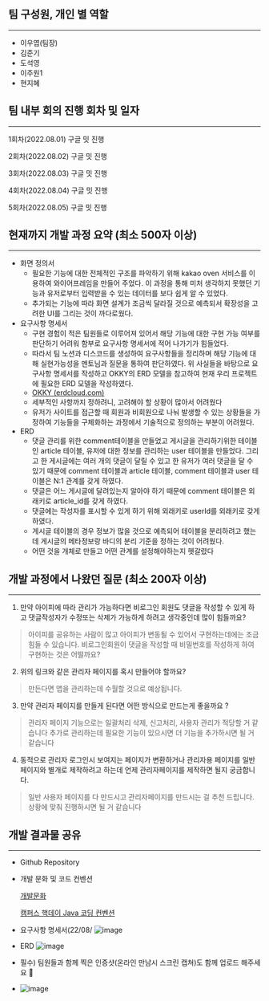 ## 팀 구성원, 개인 별 역할

---

- 이우엽(팀장)
- 김준기
- 도석영
- 이주원1
- 현지혜


## 팀 내부 회의 진행 회차 및 일자

---

1회차(2022.08.01) 구글 밋 진행

2회차(2022.08.02) 구글 밋 진행

3회차(2022.08.03) 구글 밋 진행

4회차(2022.08.04) 구글 밋 진행

5회차(2022.08.05) 구글 밋 진행


## 현재까지 개발 과정 요약 (최소 500자 이상)

---

- 화면 정의서
    - 필요한 기능에 대한 전체적인 구조를 파악하기 위해 kakao oven 서비스를 이용하여 와이어프레임을 만들어 주었다. 이 과정을 통해 미처 생각하지 못했던 기능과 유저로부터 입력받을 수 있는 데이터를 보다 쉽게 알 수 있었다.
    - 추가되는 기능에 따라 화면 설계가 조금씩 달라질 것으로 예측되서 확장성을 고려한 UI를 그리는 것이 까다로웠다.
- 요구사항 명세서
    - 구현 경험이 적은 팀원들로 이루어져 있어서 해당 기능에 대한 구현 가능 여부를 판단하기 어려워 함부로 요구사항 명세서에 적어 나가기가 힘들었다.
    - 따라서 팀 노션과 디스코드를 생성하여 요구사항들을 정리하며 해당 기능에 대해 실현가능성을 멘토님과 질문을 통하여 판단하였다. 위 사실들을 바탕으로 요구사항 명세서를 작성하고 OKKY의 ERD 모델을 참고하여 현재 우리 프로젝트에 필요한 ERD 모델을 작성하였다.
    - [OKKY (erdcloud.com)](https://www.erdcloud.com/d/PK2Ae7d4asTRqHpHx)
    - 세부적인 사항까지 정하려니, 고려해야 할 상황이 많아서 어려웠다
    - 유저가 사이트를 접근할 때 회원과 비회원으로 나눠 발생할 수 있는 상황들을 가정하여
    기능들을 구체화하는 과정에서 기술적으로 정의하는 부분이 어려웠다.
- ERD
    - 댓글 관리를 위한 comment테이블을 만들었고 게시글을 관리하기위한 테이블인 article 테이블, 유저에 대한 정보를 관리하는 user 테이블을 만들었다. 그리고 한 게시글에는 여러 개의 댓글이 달릴 수 있고 한 유저가 여러 댓글을 달 수 있기 때문에 comment 테이블과 article 테이블, comment 테이블과 user 테이블은 N:1 관계를 갖게 하였다.
    - 댓글은 어느 게시글에 달려있는지 알아야 하기 때문에 comment 테이블은 외래키로 article_id를 갖게 하였다.
    - 댓글에는 작성자를 표시할 수 있게 하기 위해 외래키로 userId를 외래키로 갖게 하였다.
    - 게시글 테이블의 경우 정보가 많을 것으로 예측되어 테이블을 분리하려고 했는데 게시글의 메타정보랑 바디의 분리 기준을 정하는 것이 어려웠다.
    - 어떤 것을 개체로 만들고 어떤 관계를 설정해야하는지 헷갈렸다


## 개발 과정에서 나왔던 질문 (최소 200자 이상)

---

1. 만약 아이피에 따라 관리가 가능하다면 비로그인 회원도 댓글을 작성할 수 있게 하고 댓글작성자가 수정또는 삭제가 가능하게 하려고 생각중인데 많이 힘들까요?
> 아이피를 공유하는 사람이 많고 아이피가 변동될 수 있어서 구현하는데에는 조금 힘들 수 있습니다. 비로그인회원이 댓글을 작성할 때 비밀번호를 작성하게 하여 구현하는 것은 어떨까요?

2. 위의 링크와 같은 관리자 페이지를 혹시 만들어야 할까요?
> 만든다면 앱을 관리하는데 수월할 것으로 예상됩니다.

3. 만약 관리자 페이지를 만들게 된다면 어떤 방식으로 만드는게 좋을까요 ?
> 관리자 페이지 기능으로는 일괄처리 삭제, 신고처리, 사용자 관리가 적당할 거 같습니다
> 추가로 관리하는데 필요한 기능이 있으시면 더 기능을 추가하시면 될 거 같습니다

4. 동적으로 관리자 로그인시 보여지는 페이지가 변환하거나 관리자용 페이지를 일반 페이지와 별개로 제작하려고 하는데 언제 관리자페이지를 제작하면 될지 궁금합니다.
> 일반 사용자 페이지를 다 만드시고 관리자페이지를 만드시는 걸 추천 드립니다. 
> 상황에 맞춰 진행하시면 될 거 같습니다


## 개발 결과물 공유

---

- Github Repository
    
    [](https://github.com/likelion-backendschool/Your_little_worries)
    
- 개발 문화 및 코드 컨벤션
    
    [개발문화](https://www.notion.so/e35f5f4084884b2580e7366b38a76f60) 
    
    [캠퍼스 핵데이 Java 코딩 컨벤션](https://naver.github.io/hackday-conventions-java/)
    
- 요구사항 명세서(22/08/
    ![image](https://user-images.githubusercontent.com/94169020/183369479-7ff5cf87-b038-4058-99ff-67e17553723c.png)
    
- ERD
    ![image](https://user-images.githubusercontent.com/94169020/183368674-80f7c87c-1edb-4b18-bf24-fc0c43c8cd6c.png)

    
- 필수) 팀원들과 함께 찍은 인증샷(온라인 만남시 스크린 캡쳐)도 함께 업로드 해주세요 🙂
- ![image](https://user-images.githubusercontent.com/94169020/183369544-de78e095-daec-4f14-9a06-9a4f8d338880.png)

